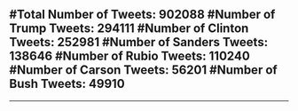 #Total Number of Tweets: 902088 
#Number of Trump Tweets: 294111
#Number of Clinton Tweets: 252981
#Number of Sanders Tweets: 138646
#Number of Rubio Tweets: 110240
#Number of Carson Tweets: 56201
#Number of Bush Tweets: 49910
---
---
